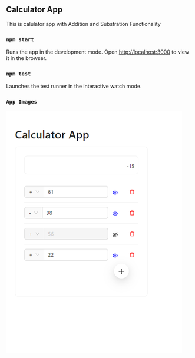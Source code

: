 ## Calculator App
This is calulator app with Addition and Substration Functionality

### `npm start`
Runs the app in the development mode.
Open [http://localhost:3000](http://localhost:3000) to view it in the browser.

### `npm test`
Launches the test runner in the interactive watch mode.

### `App Images`
![Alt text](image.png)
